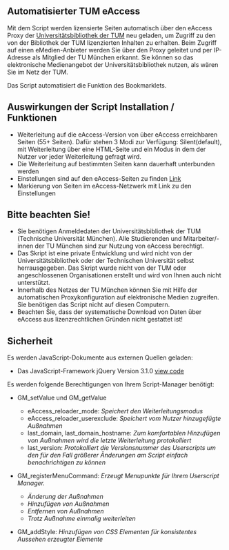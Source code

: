 ## Automatisierter TUM eAccess
Mit dem Script werden lizensierte Seiten automatisch über den eAccess Proxy der [Universitätsbibliothek der TUM](https://www.ub.tum.de/eaccess) neu geladen, um Zugriff zu den von der Bibliothek der TUM lizenzierten Inhalten zu erhalten. Beim Zugriff auf einen eMedien-Anbieter werden Sie über den Proxy geleitet und per IP-Adresse als Mitglied der TU München erkannt. Sie können so das elektronische Medienangebot der Universitätsbibliothek nutzen, als wären Sie im Netz der TUM.

Das Script automatisiert die Funktion des Bookmarklets.

## Auswirkungen der Script Installation / Funktionen
* Weiterleitung auf die eAccess-Version von über eAccess erreichbaren Seiten (55+ Seiten). Dafür stehen 3 Modi zur Verfügung: Silent(default), mit Weiterleitung über eine HTML-Seite und ein Modus in dem der Nutzer vor jeder Weiterleitung gefragt wird.
* Die Weiterleitung auf bestimmten Seiten kann dauerhaft unterbunden werden
* Einstellungen sind auf den eAccess-Seiten zu finden [Link](https://eaccess.ub.tum.de)
* Markierung von Seiten im eAccess-Netzwerk mit Link zu den Einstellungen

## Bitte beachten Sie!
* Sie benötigen Anmeldedaten der Universitätsbibliothek der TUM (Technische Universität München). Alle Studierenden und Mitarbeiter/-innen der TU München sind zur Nutzung von eAccess berechtigt.
* Das Skript ist eine private Entwicklung und wird nicht von der Universitätsbibliothek oder der Technischen Universität selbst herrausgegeben. Das Skript wurde nicht von der TUM oder angeschlossenen Organisationen erstellt und wird von Ihnen auch nicht unterstützt.
* Innerhalb des Netzes der TU München können Sie mit Hilfe der automatischen Proxykonfiguration auf elektronische Medien zugreifen. Sie benötigen das Script nicht auf diesen Computern.
* Beachten Sie, dass der systematische Download von Daten über eAccess aus lizenzrechtlichen Gründen nicht gestattet ist!

## Sicherheit
Es werden JavaScript-Dokumente aus externen Quellen geladen:
* Das JavaScript-Framework jQuery Version 3.1.0 [view code](https://code.jquery.com/jquery-3.1.0.min.js)

Es werden folgende Berechtigungen von Ihrem Script-Manager benötigt:
* GM_setValue und GM_getValue
  * eAccess_reloader_mode: *Speichert den Weiterleitungsmodus*
  * eAccess_reloader_userexclude: *Speichert vom Nutzer hinzugefügte Außnahmen*
  * last_domain, last_domain_hostname: *Zum komfortablen Hinzufügen von Außnahmen wird die letzte Weiterleitung protokolliert*
  * last_version: *Protokolliert die Versionsnummer des Userscripts um den für den Fall größerer Änderungen am Script einfach benachrichtigen zu können*

* GM_registerMenuCommand: *Erzeugt Menupunkte für Ihrem Userscript Manager.*
  * *Änderung der Außnahmen*
  * *Hinzufügen von Außnahmen*
  * *Entfernen von Außnahmen*
  * *Trotz Außnahme einmalig weiterleiten*

* GM_addStyle: *Hinzufügen von CSS Elementen für konsistentes Aussehen erzeugter Elemente*
